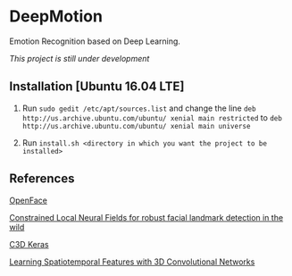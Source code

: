 # DeepMotion
Emotion Recognition based on Deep Learning.

*This project is still under development*

## Installation [Ubuntu 16.04 LTE]
1. Run `sudo gedit /etc/apt/sources.list` and change the line `deb http://us.archive.ubuntu.com/ubuntu/ xenial main restricted` to `deb http://us.archive.ubuntu.com/ubuntu/ xenial main universe`

2. Run `install.sh <directory in which you want the project to be installed>`

## References
[OpenFace](https://github.com/TadasBaltrusaitis/OpenFace)

[Constrained Local Neural Fields for robust facial landmark detection in the wild](https://www.cl.cam.ac.uk/~tb346/pub/papers/iccv2013.pdf)

[C3D Keras](https://github.com/axon-research/c3d-keras)

[Learning Spatiotemporal Features with 3D Convolutional Networks](http://vlg.cs.dartmouth.edu/c3d/c3d_video.pdf)
